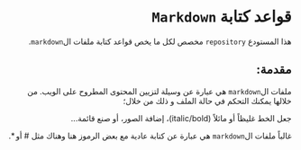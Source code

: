 <div dir='rtl'>

# قواعد كتابة `Markdown`

هذا المستودع `repository` مخصص لكل ما يخص قواعد كتابة ملفات ال`markdown`.

## مقدمة:

ملفات ال`markdown` هي عبارة عن وسيلة لتزيين المحتوى المطروح على الويب. من خلالها يمكنك التحكم في حالة الملف و ذلك من خلال؛

جعل الخط غليظاً أو مائلاً (italic/bold)، إضافة الصور، أو صنع قائمة...

غالباً ملفات ال`markdown` هي عبارة عن كتابة عادية مع بعض الرموز هنا وهناك مثل # أو *.

</div>